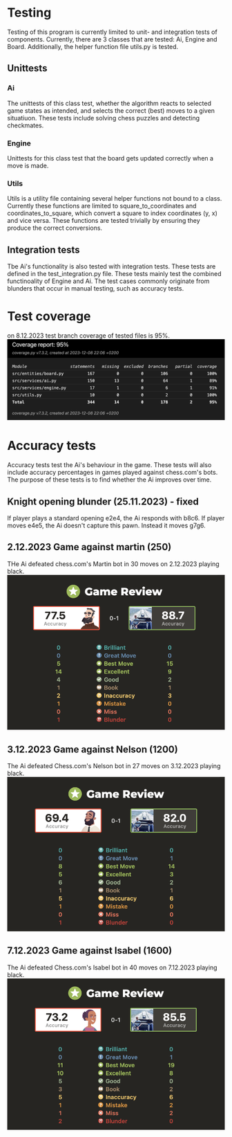 # Testing
Testing of this program is currently limited to unit- and integration tests of components. Currently, there are 3 classes that are tested: Ai, Engine and Board. Additionally, the helper function file utils.py is tested.

## Unittests

### Ai
The unittests of this class test, whether the algorithm reacts to selected game states as intended, and selects the correct (best) moves to a given situatiuon. These tests include solving chess puzzles and detecting checkmates.

### Engine

Unittests for this class test that the board gets updated correctly when a move is made. 

### Utils

Utils is a utility file containing several helper functions not bound to a class. Currently these functions are limited to square_to_coordinates and coordinates_to_square, which convert a square to index coordinates (y, x) and vice versa. These functions are tested trivially by ensuring they produce the correct conversions.

## Integration tests

Tbe Ai's functionality is also tested with integration tests. These tests are defined in the test_integration.py file. These tests mainly test the combined functinoality of Engine and Ai. The test cases commonly originate from blunders that occur in manual testing, such as accuracy tests.

# Test coverage
on 8.12.2023 test branch coverage of tested files is 95%.
![alt text](./images/coverage_8-12-2023.png)


# Accuracy tests
Accuracy tests test the Ai's behaviour in the game. These tests will also include accuracy percentages in games played against chess.com's bots. The purpose of these tests is to find whether the Ai improves over time.

## Knight opening blunder (25.11.2023) - fixed
If player plays a standard opening e2e4, the Ai responds with b8c6. If player moves e4e5, the Ai doesn't capture this pawn. Instead it moves g7g6.

## 2.12.2023 Game against martin (250)
THe Ai defeated chess.com's Martin bot in 30 moves on 2.12.2023 playing black.
![alt text](./images/2.12.2023_Martin.png)

## 3.12.2023 Game against Nelson (1200)
The Ai defeated Chess.com's Nelson bot in 27 moves on 3.12.2023 playing black.
![alt text](./images/3.12.2023_Nelson.png)

## 7.12.2023 Game against Isabel (1600)
The Ai defeated Chess.com's Isabel bot in 40 moves on 7.12.2023 playing black.
![alt text](./images/7.12.2023_Isabel.png)

